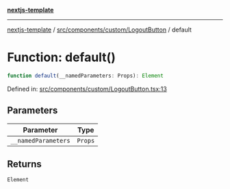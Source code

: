 [**nextjs-template**](README.md)

---

[nextjs-template](README.md) / [src/components/custom/LogoutButton](src.components.custom.LogoutButton.md) / default

# Function: default()

```ts
function default(__namedParameters: Props): Element
```

Defined in: [src/components/custom/LogoutButton.tsx:13](https://github.com/mariolim96/Easy-Check-In/blob/e840a4393cceae48bed5204292fc61d73f9f5dbb/src/components/custom/LogoutButton.tsx#L13)

## Parameters

| Parameter           | Type    |
| ------------------- | ------- |
| `__namedParameters` | `Props` |

## Returns

`Element`
